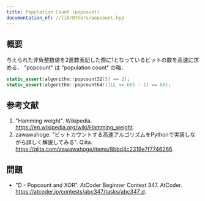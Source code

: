 ```yaml
---
title: Population Count (popcount)
documentation_of: //lib/Others/popcount.hpp
---
```



## 概要

与えられた非負整数値を2進数表記した際に1となっているビットの数を高速に求める．
"popcount" は "population count" の略．

```cpp
static_assert(algorithm::popcount32(5) == 2);
static_assert(algorithm::popcount64((1LL << 60) - 1) == 60);
```


## 参考文献

1. "Hamming weight". Wikipedia. <https://en.wikipedia.org/wiki/Hamming_weight>.
1. zawawahoge. "ビットカウントする高速アルゴリズムをPythonで実装しながら詳しく解説してみる". Qiita. <https://qiita.com/zawawahoge/items/8bbd4c2319e7f7746266>.


## 問題

- "D - Popcount and XOR". AtCoder Beginner Contest 347. AtCoder. <https://atcoder.jp/contests/abc347/tasks/abc347_d>.

